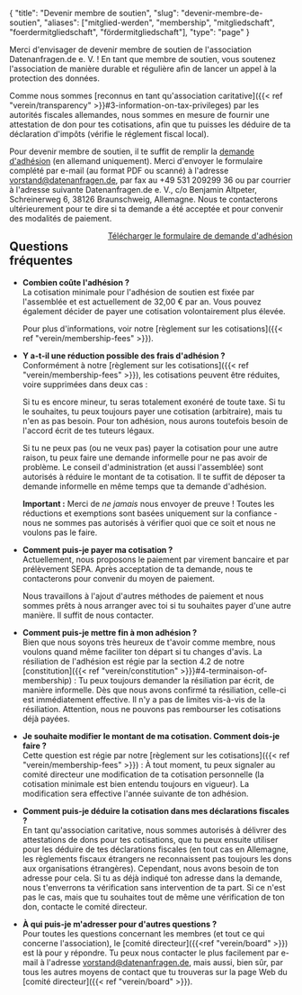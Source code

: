 {
    "title": "Devenir membre de soutien",
    "slug": "devenir-membre-de-soutien",
    "aliases": ["mitglied-werden", "membership", "mitgliedschaft", "foerdermitgliedschaft", "fördermitgliedschaft"],
    "type": "page"
}

<!-- TODO: It would (obviously) be great if this wasn't just a big wall of text. I am *very* open to suggestions. -->

Merci d'envisager de devenir membre de soutien de l'association Datenanfragen.de e.&nbsp;V. ! En tant que membre de soutien, vous soutenez l'association de manière durable et régulière afin de lancer un appel à la protection des données.

Comme nous sommes [reconnus en tant qu'association caritative]({{< ref "verein/transparency" >}}#3-information-on-tax-privileges) par les autorités fiscales allemandes, nous sommes en mesure de fournir une attestation de don pour tes cotisations, afin que tu puisses les déduire de ta déclaration d'impôts (vérifie le réglement fiscal local).

Pour devenir membre de soutien, il te suffit de remplir la [demande d'adhésion](https://static.dacdn.de/docs/mitgliedsantrag.pdf) (en allemand uniquement). Merci d'envoyer le formulaire complété par e-mail (au format PDF ou scanné) à l'adresse [vorstand@datenanfragen.de](mailto:vorstand@datenanfragen.de), par fax au +49&nbsp;531&nbsp;209299&nbsp;36 ou par courrier à l'adresse suivante Datenanfragen.de e.&nbsp;V., c/o Benjamin Altpeter, Schreinerweg 6, 38126 Braunschweig, Allemagne.
Nous te contacterons ultérieurement pour te dire si ta demande a été acceptée et pour convenir des modalités de paiement.

<a href="https://static.dacdn.de/docs/mitgliedsantrag.pdf" class="button button-primary icon icon-download" style="float: right;">Télécharger le formulaire de demande d'adhésion</a>
<div class="clearfix"></div>

## Questions fréquentes

* **Combien coûte l'adhésion ?**  
    La cotisation minimale pour l'adhésion de soutien est fixée par l'assemblée et est actuellement de 32,00 € par an. Vous pouvez également décider de payer une cotisation volontairement plus élevée.

    Pour plus d'informations, voir notre [règlement sur les cotisations]({{< ref "verein/membership-fees" >}}).

* **Y a-t-il une réduction possible des frais d'adhésion ?**  
    Conformément à notre [règlement sur les cotisations]({{< ref "verein/membership-fees" >}}), les cotisations peuvent être réduites, voire supprimées dans deux cas :

    Si tu es encore mineur, tu seras totalement exonéré de toute taxe. Si tu le souhaites, tu peux toujours payer une cotisation (arbitraire), mais tu n'en as pas besoin.
    Pour ton adhésion, nous aurons toutefois besoin de l'accord écrit de tes tuteurs légaux.

    Si tu ne peux pas (ou ne veux pas) payer la cotisation pour une autre raison, tu peux faire une demande informelle pour ne pas avoir de problème. Le conseil d'administration (et aussi l'assemblée) sont autorisés à réduire le montant de ta cotisation. Il te suffit de déposer ta demande informelle en même temps que ta demande d'adhésion.

    **Important :** Merci de *ne jamais* nous envoyer de preuve ! Toutes les réductions et exemptions sont basées uniquement sur la confiance - nous ne sommes pas autorisés à vérifier quoi que ce soit et nous ne voulons pas le faire.

* **Comment puis-je payer ma cotisation ?**  
    Actuellement, nous proposons le paiement par virement bancaire et par prélèvement SEPA. Après acceptation de ta demande, nous te contacterons pour convenir du moyen de paiement.

    Nous travaillons à l'ajout d'autres méthodes de paiement et nous sommes prêts à nous arranger avec toi si tu souhaites payer d'une autre manière. Il suffit de nous contacter.

* **Comment puis-je mettre fin à mon adhésion ?**  
    Bien que nous soyons très heureux de t'avoir comme membre, nous voulons quand même faciliter ton départ si tu changes d'avis. La résiliation de l'adhésion est régie par la section 4.2 de notre [constitution]({{< ref "verein/constitution" >}}}#4-terminaison-of-membership) : Tu peux toujours demander la résiliation par écrit, de manière informelle. Dès que nous avons confirmé ta résiliation, celle-ci est immédiatement effective. Il n'y a pas de limites vis-à-vis de la résiliation.
    Attention, nous ne pouvons pas rembourser les cotisations déjà payées.

* **Je souhaite modifier le montant de ma cotisation. Comment dois-je faire ?**  
    Cette question est régie par notre [règlement sur les cotisations]({{< ref "verein/membership-fees" >}}) : À tout moment, tu peux signaler au comité directeur une modification de ta cotisation personnelle (la cotisation minimale est bien entendu toujours en vigueur). La modification sera effective l'année suivante de ton adhésion.

* **Comment puis-je déduire la cotisation dans mes déclarations fiscales ?**  
    En tant qu'association caritative, nous sommes autorisés à délivrer des attestations de dons pour tes cotisations, que tu peux ensuite utiliser pour les déduire de tes déclarations fiscales (en tout cas en Allemagne, les règlements fiscaux étrangers ne reconnaissent pas toujours les dons aux organisations étrangères). Cependant, nous avons besoin de ton adresse pour cela. Si tu as déjà indiqué ton adresse dans la demande, nous t'enverrons ta vérification sans intervention de ta part. Si ce n'est pas le cas, mais que tu souhaites tout de même une vérification de ton don, contacte le comité directeur. 

* **À qui puis-je m'adresser pour d'autres questions ?**  
    Pour toutes les questions concernant les membres (et tout ce qui concerne l'association), le [comité directeur]({{<ref "verein/board" >}}) est là pour y répondre. Tu peux nous contacter le plus facilement par e-mail à l'adresse [vorstand@datenanfragen.de](mailto:vorstand@datenanfragen.de), mais aussi, bien sûr, par tous les autres moyens de contact que tu trouveras sur la page Web du [comité directeur]({{< ref "verein/board" >}}).    
